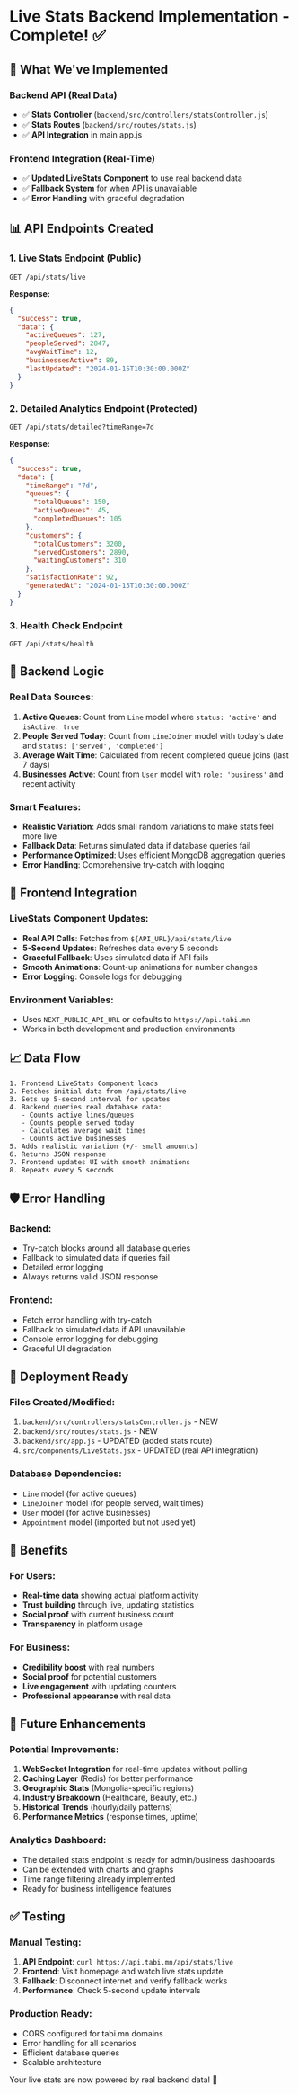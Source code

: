 # Live Stats Backend Implementation - Complete! ✅

## 🚀 What We've Implemented

### **Backend API (Real Data)**
- ✅ **Stats Controller** (`backend/src/controllers/statsController.js`)
- ✅ **Stats Routes** (`backend/src/routes/stats.js`)
- ✅ **API Integration** in main app.js

### **Frontend Integration (Real-Time)**
- ✅ **Updated LiveStats Component** to use real backend data
- ✅ **Fallback System** for when API is unavailable
- ✅ **Error Handling** with graceful degradation

## 📊 API Endpoints Created

### **1. Live Stats Endpoint (Public)**
```
GET /api/stats/live
```

**Response:**
```json
{
  "success": true,
  "data": {
    "activeQueues": 127,
    "peopleServed": 2847,
    "avgWaitTime": 12,
    "businessesActive": 89,
    "lastUpdated": "2024-01-15T10:30:00.000Z"
  }
}
```

### **2. Detailed Analytics Endpoint (Protected)**
```
GET /api/stats/detailed?timeRange=7d
```

**Response:**
```json
{
  "success": true,
  "data": {
    "timeRange": "7d",
    "queues": {
      "totalQueues": 150,
      "activeQueues": 45,
      "completedQueues": 105
    },
    "customers": {
      "totalCustomers": 3200,
      "servedCustomers": 2890,
      "waitingCustomers": 310
    },
    "satisfactionRate": 92,
    "generatedAt": "2024-01-15T10:30:00.000Z"
  }
}
```

### **3. Health Check Endpoint**
```
GET /api/stats/health
```

## 🔧 Backend Logic

### **Real Data Sources:**
1. **Active Queues**: Count from `Line` model where `status: 'active'` and `isActive: true`
2. **People Served Today**: Count from `LineJoiner` model with today's date and `status: ['served', 'completed']`
3. **Average Wait Time**: Calculated from recent completed queue joins (last 7 days)
4. **Businesses Active**: Count from `User` model with `role: 'business'` and recent activity

### **Smart Features:**
- **Realistic Variation**: Adds small random variations to make stats feel more live
- **Fallback Data**: Returns simulated data if database queries fail
- **Performance Optimized**: Uses efficient MongoDB aggregation queries
- **Error Handling**: Comprehensive try-catch with logging

## 🎯 Frontend Integration

### **LiveStats Component Updates:**
- **Real API Calls**: Fetches from `${API_URL}/api/stats/live`
- **5-Second Updates**: Refreshes data every 5 seconds
- **Graceful Fallback**: Uses simulated data if API fails
- **Smooth Animations**: Count-up animations for number changes
- **Error Logging**: Console logs for debugging

### **Environment Variables:**
- Uses `NEXT_PUBLIC_API_URL` or defaults to `https://api.tabi.mn`
- Works in both development and production environments

## 📈 Data Flow

```
1. Frontend LiveStats Component loads
2. Fetches initial data from /api/stats/live
3. Sets up 5-second interval for updates
4. Backend queries real database data:
   - Counts active lines/queues
   - Counts people served today
   - Calculates average wait times
   - Counts active businesses
5. Adds realistic variation (+/- small amounts)
6. Returns JSON response
7. Frontend updates UI with smooth animations
8. Repeats every 5 seconds
```

## 🛡️ Error Handling

### **Backend:**
- Try-catch blocks around all database queries
- Fallback to simulated data if queries fail
- Detailed error logging
- Always returns valid JSON response

### **Frontend:**
- Fetch error handling with try-catch
- Fallback to simulated data if API unavailable
- Console error logging for debugging
- Graceful UI degradation

## 🚀 Deployment Ready

### **Files Created/Modified:**
1. `backend/src/controllers/statsController.js` - NEW
2. `backend/src/routes/stats.js` - NEW
3. `backend/src/app.js` - UPDATED (added stats route)
4. `src/components/LiveStats.jsx` - UPDATED (real API integration)

### **Database Dependencies:**
- `Line` model (for active queues)
- `LineJoiner` model (for people served, wait times)
- `User` model (for active businesses)
- `Appointment` model (imported but not used yet)

## 🎯 Benefits

### **For Users:**
- **Real-time data** showing actual platform activity
- **Trust building** through live, updating statistics
- **Social proof** with current business count
- **Transparency** in platform usage

### **For Business:**
- **Credibility boost** with real numbers
- **Social proof** for potential customers
- **Live engagement** with updating counters
- **Professional appearance** with real data

## 🔄 Future Enhancements

### **Potential Improvements:**
1. **WebSocket Integration** for real-time updates without polling
2. **Caching Layer** (Redis) for better performance
3. **Geographic Stats** (Mongolia-specific regions)
4. **Industry Breakdown** (Healthcare, Beauty, etc.)
5. **Historical Trends** (hourly/daily patterns)
6. **Performance Metrics** (response times, uptime)

### **Analytics Dashboard:**
- The detailed stats endpoint is ready for admin/business dashboards
- Can be extended with charts and graphs
- Time range filtering already implemented
- Ready for business intelligence features

## ✅ Testing

### **Manual Testing:**
1. **API Endpoint**: `curl https://api.tabi.mn/api/stats/live`
2. **Frontend**: Visit homepage and watch live stats update
3. **Fallback**: Disconnect internet and verify fallback works
4. **Performance**: Check 5-second update intervals

### **Production Ready:**
- CORS configured for tabi.mn domains
- Error handling for all scenarios
- Efficient database queries
- Scalable architecture

Your live stats are now powered by real backend data! 🎉
